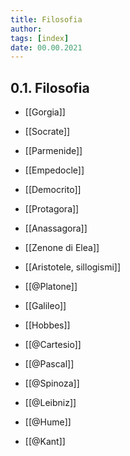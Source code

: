 ```yaml
---
title: Filosofia
author:  
tags: [index]
date: 00.00.2021
---
```

## 0.1. Filosofia
- [[Gorgia]]
- [[Socrate]]
- [[Parmenide]]
- [[Empedocle]]
- [[Democrito]]
- [[Protagora]]
- [[Anassagora]]
- [[Zenone di Elea]]
- [[Aristotele, sillogismi]]

- [[@Platone]]
- [[Galileo]]
- [[Hobbes]]
- [[@Cartesio]]
- [[@Pascal]]
- [[@Spinoza]]
- [[@Leibniz]]

- [[@Hume]]
- [[@Kant]]